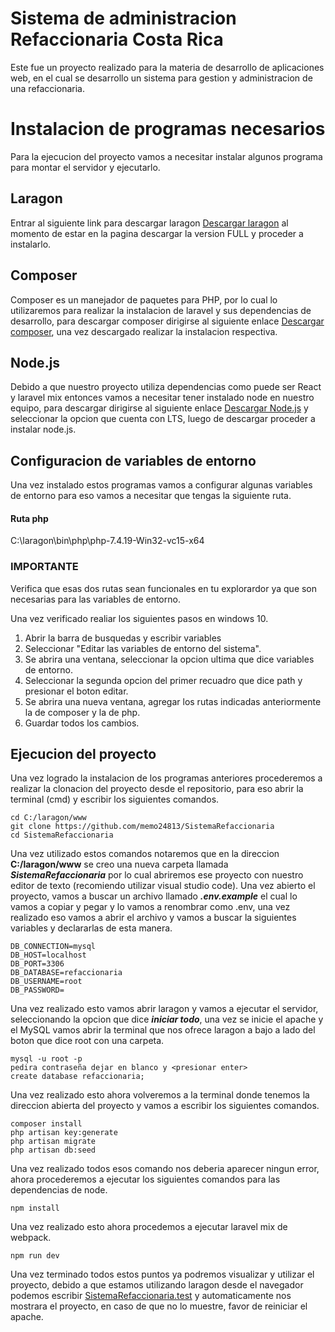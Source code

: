 # Sistema de administracion Refaccionaria Costa Rica
Este fue un proyecto realizado para la materia de desarrollo de aplicaciones web, en el cual se desarrollo un sistema para gestion y administracion de una refaccionaria.

# Instalacion de programas necesarios

Para la ejecucion del proyecto vamos a necesitar instalar algunos programa para montar el servidor y ejecutarlo.

## Laragon
Entrar al siguiente link para descargar laragon [Descargar laragon](https://laragon.org/download/) al momento de estar en la pagina descargar la version FULL y proceder a instalarlo.

## Composer
Composer es un manejador de paquetes para PHP, por lo cual lo utilizaremos para realizar la instalacion de laravel y sus dependencias de desarrollo, para descargar composer dirigirse al siguiente enlace [Descargar composer](https://getcomposer.org/Composer-Setup.exe), una vez descargado realizar la instalacion respectiva.

## Node.js
Debido a que nuestro proyecto utiliza dependencias como puede ser React y laravel mix entonces vamos a necesitar tener instalado node en nuestro equipo, para descargar dirigirse al siguiente enlace [Descargar Node.js](https://nodejs.org/es/) y seleccionar la opcion que cuenta con LTS, luego de descargar proceder a instalar node.js.

## Configuracion de variables de entorno
Una vez instalado estos programas vamos a configurar algunas variables de entorno para eso vamos a necesitar que tengas la siguiente ruta.

#### Ruta php
C:\laragon\bin\php\php-7.4.19-Win32-vc15-x64

### IMPORTANTE
Verifica que esas dos rutas sean funcionales en tu explorardor ya que son necesarias para las variables de entorno.

Una vez verificado realiar los siguientes pasos en windows 10.

1. Abrir la barra de busquedas y escribir variables
2. Seleccionar "Editar las variables de entorno del sistema".
3. Se abrira una ventana, seleccionar la opcion ultima que dice variables de entorno.
4. Seleccionar la segunda opcion del primer recuadro que dice path y presionar el boton editar.
5. Se abrira una nueva ventana, agregar los rutas indicadas anteriormente la de composer y la de php.
6. Guardar todos los cambios.

## Ejecucion del proyecto
Una vez logrado la instalacion de los programas anteriores procederemos a realizar la clonacion del proyecto desde el repositorio, para eso abrir la terminal (cmd) y escribir los siguientes comandos.
```
cd C:/laragon/www
git clone https://github.com/memo24813/SistemaRefaccionaria
cd SistemaRefaccionaria
```

Una vez utilizado estos comandos notaremos que en la direccion **C:/laragon/www** se creo una nueva carpeta llamada ***SistemaRefaccionaria*** por lo cual abriremos ese proyecto con nuestro editor de texto (recomiendo utilizar visual studio code).
Una vez abierto el proyecto, vamos a buscar un archivo llamado ***.env.example*** el cual lo vamos a copiar y pegar y lo vamos a renombrar como .env, una vez realizado eso vamos a abrir el archivo y vamos a buscar la siguientes variables y declararlas de esta manera.
```
DB_CONNECTION=mysql
DB_HOST=localhost
DB_PORT=3306
DB_DATABASE=refaccionaria
DB_USERNAME=root
DB_PASSWORD=
```

Una vez realizado esto vamos abrir laragon y vamos a ejecutar el servidor, seleccionando la opcion que dice ***iniciar todo***, una vez se inicie el apache y el MySQL vamos abrir la terminal que nos ofrece laragon a bajo a lado del boton que dice root con una carpeta.
```
mysql -u root -p
pedira contraseña dejar en blanco y <presionar enter>
create database refaccionaria;
```
Una vez realizado esto ahora volveremos a la terminal donde tenemos la direccion abierta del proyecto y vamos a escribir los siguientes comandos.
```
composer install
php artisan key:generate
php artisan migrate
php artisan db:seed
```

Una vez realizado todos esos comando nos deberia aparecer ningun error, ahora procederemos a ejecutar los siguientes comandos para las dependencias de node.

```
npm install
```

Una vez realizado esto ahora procedemos a ejecutar laravel mix de webpack.
```
npm run dev
```


Una vez terminado todos estos puntos ya podremos visualizar y utilizar el proyecto, debido a que estamos utilizando laragon desde el navegador podemos escribir [SistemaRefaccionaria.test](http://SistemaRefaccionaria.test/) y automaticamente nos mostrara el proyecto, en caso de que no lo muestre, favor de reiniciar el apache.